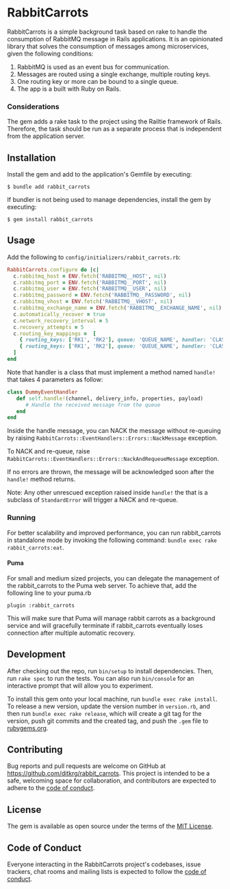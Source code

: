 # RabbitCarrots

RabbitCarrots is a simple background task based on rake to handle the consumption of RabbitMQ message in Rails applications. It is an opinionated library that solves the consumption of messages among  microservices, given the following conditions:

1. RabbitMQ is used as an event bus for communication.
2. Messages are routed using a single exchange, multiple routing keys.
3. One routing key or more can be bound to a single queue. 
4. The app is a built with Ruby on Rails.

### Considerations

The gem adds a rake task to the project using the Railtie framework of Rails. Therefore, the task should be run as a separate process that is independent from the application server.

## Installation

Install the gem and add to the application's Gemfile by executing:

    $ bundle add rabbit_carrots

If bundler is not being used to manage dependencies, install the gem by executing:

    $ gem install rabbit_carrots

## Usage

Add the following to ```config/initializers/rabbit_carrots.rb```:

```ruby
RabbitCarrots.configure do |c|
  c.rabbitmq_host = ENV.fetch('RABBITMQ__HOST', nil)
  c.rabbitmq_port = ENV.fetch('RABBITMQ__PORT', nil)
  c.rabbitmq_user = ENV.fetch('RABBITMQ__USER', nil)
  c.rabbitmq_password = ENV.fetch('RABBITMQ__PASSWORD', nil)
  c.rabbitmq_vhost = ENV.fetch('RABBITMQ__VHOST', nil)
  c.rabbitmq_exchange_name = ENV.fetch('RABBITMQ__EXCHANGE_NAME', nil)
  c.automatically_recover = true
  c.network_recovery_interval = 5
  c.recovery_attempts = 5
  c.routing_key_mappings =  [
    { routing_keys: ['RK1', 'RK2'], queue: 'QUEUE_NAME', handler: 'CLASS HANDLER IN STRING' },
    { routing_keys: ['RK1', 'RK2'], queue: 'QUEUE_NAME', handler: 'CLASS HANDLER IN STRING' }
  ]
end

```

Note that handler is a class that must implement a method named ```handle!``` that takes 4 parameters as follow: 

```ruby
class DummyEventHandler
   def self.handle!(channel, delivery_info, properties, payload)
      # Handle the received message from the queue 
   end
end
```

Inside the handle message, you can NACK the message without re-queuing by raising ```RabbitCarrots::EventHandlers::Errors::NackMessage``` exception.

To NACK and re-queue, raise ```RabbitCarrots::EventHandlers::Errors::NackAndRequeueMessage``` exception. 

If no errors are thrown, the message will be acknowledged soon after the ```handle!``` method returns. 

Note: Any other unrescued exception raised inside ```handle!``` the that is a subclass of ```StandardError``` will trigger a NACK and re-queue.

### Running

For better scalability and improved performance, you can run rabbit_carrots in standalone mode by invoking the following command:
```bundle exec rake rabbit_carrots:eat```.

#### Puma

For small and medium sized projects, you can delegate the management of the rabbit_carrots to the Puma web server. To achieve that, add the following line to your puma.rb

```plugin :rabbit_carrots```

This will make sure that Puma will manage rabbit carrots as a background service and will gracefully terminate if rabbit_carrots eventually loses connection after multiple automatic recovery. 
## Development

After checking out the repo, run `bin/setup` to install dependencies. Then, run `rake spec` to run the tests. You can also run `bin/console` for an interactive prompt that will allow you to experiment.

To install this gem onto your local machine, run `bundle exec rake install`. To release a new version, update the version number in `version.rb`, and then run `bundle exec rake release`, which will create a git tag for the version, push git commits and the created tag, and push the `.gem` file to [rubygems.org](https://rubygems.org).

## Contributing

Bug reports and pull requests are welcome on GitHub at https://github.com/ditkrg/rabbit_carrots. This project is intended to be a safe, welcoming space for collaboration, and contributors are expected to adhere to the [code of conduct](https://github.com/[USERNAME]/rabbit_carrots/blob/master/CODE_OF_CONDUCT.md).

## License

The gem is available as open source under the terms of the [MIT License](https://opensource.org/licenses/MIT).

## Code of Conduct

Everyone interacting in the RabbitCarrots project's codebases, issue trackers, chat rooms and mailing lists is expected to follow the [code of conduct](https://github.com/[USERNAME]/rabbit_carrots/blob/master/CODE_OF_CONDUCT.md).
